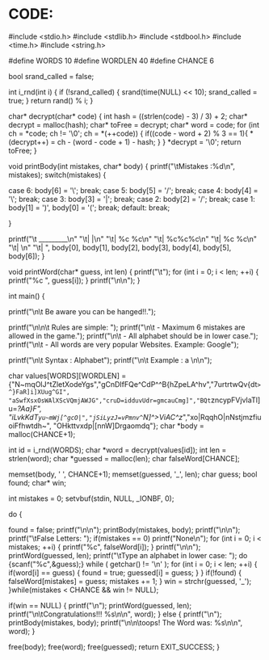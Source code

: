 # CODE:

#include <stdio.h>
#include <stdlib.h>
#include <stdbool.h>
#include <time.h>
#include <string.h>
 
#define WORDS 10
#define WORDLEN 40
#define CHANCE 6
 
bool srand_called = false;
 
int i_rnd(int i) {
    if (!srand_called) {
        srand(time(NULL) << 10);
        srand_called = true;
    }
    return rand() % i;
}
 
char* decrypt(char* code) {
int hash = ((strlen(code) - 3) / 3) + 2;
char* decrypt = malloc(hash);
char* toFree = decrypt;
char* word = code;
for (int ch = *code; ch != '\0'; ch = *(++code))
{
if((code - word + 2) % 3  == 1){
*(decrypt++) = ch - (word - code + 1) - hash;
}
}
*decrypt = '\0';
return toFree;
}
 
void printBody(int mistakes, char* body) {
printf("\tMistakes :%d\n", mistakes);
switch(mistakes) {
 
case 6: body[6] = '\\'; break;
case 5: body[5] = '/'; break;
case 4: body[4] = '\\'; break;
case 3: body[3] = '|'; break;
case 2: body[2] = '/'; break;
case 1: body[1] = ')', body[0] = '('; break;
default: break;
 
}
 
printf("\t _________\n"
       "\t|         |\n"
       "\t|        %c %c\n"
       "\t|        %c%c%c\n"
       "\t|        %c %c\n"
       "\t|             \n"
       "\t|             ", body[0], body[1], body[2],
       body[3], body[4], body[5], body[6]);
}
 
void printWord(char* guess, int len) {
printf("\t");
for (int i = 0; i < len; ++i)
{
printf("%c ", guess[i]);
}
printf("\n\n");
}
 
int main() {
 
printf("\n\t Be aware you can be hanged!!.");
 
printf("\n\n\t Rules are simple: ");
printf("\n\t - Maximum 6 mistakes are allowed in the game.");
printf("\n\t - All alphabet should be in lower case.");
printf("\n\t - All words are very popular Websites. Example: Google");
 
printf("\n\t Syntax : Alphabet");
printf("\n\t Example : a \n\n");
 
char values[WORDS][WORDLEN] = {"N~mqOlJ^tZletXodeYgs","gCnDIfFQe^CdP^^B{hZpeLA^hv","7urtrtwQv{dt`>^}FaR]i]XUug^GI",
"aSwfXsxOsWAlXScVQmjAWJG","cruD=idduvUdr=gmcauCmg]","BQt`zncypFVjvIaTl]u=_?Aa}F",
"iLvkKdT`yu~mWj[^gcO|","jSiLyzJ=vPmnv^`N]^>ViAC^z_","xo|RqqhO|nNstjmzfiuoiFfhwtdh~",
"OHkttvxdp|[nnW]Drgaomdq"};
char *body = malloc(CHANCE+1);
 
int id = i_rnd(WORDS);
char *word = decrypt(values[id]);
int len = strlen(word);
char *guessed = malloc(len);
char falseWord[CHANCE];
 
memset(body, ' ', CHANCE+1);
memset(guessed, '_', len);
char guess;
bool found;
char* win;
 
int mistakes = 0;
setvbuf(stdin, NULL, _IONBF, 0);
 
do {
 
found = false;
printf("\n\n");
printBody(mistakes, body);
printf("\n\n");
printf("\tFalse Letters: ");
if(mistakes == 0) printf("None\n");
for (int i = 0; i < mistakes; ++i)
{
printf("%c", falseWord[i]);
}
printf("\n\n");
printWord(guessed, len);
printf("\tType an alphabet in lower case: ");
do {scanf("%c",&guess);} while ( getchar() != '\n' );
for (int i = 0; i < len; ++i)
{
if(word[i] == guess) {
found = true;
guessed[i] = guess;
}
}
if(!found) {
falseWord[mistakes] = guess;
mistakes += 1;
}
win = strchr(guessed, '_');
}while(mistakes < CHANCE && win != NULL);
 
if(win == NULL) {
printf("\n");
printWord(guessed, len);
printf("\n\tCongratulations!!! %s\n\n", word);
} else {
printf("\n");
printBody(mistakes, body);
printf("\n\n\toops! The Word was: %s\n\n", word);
}
 
free(body);
free(word);
free(guessed);
return EXIT_SUCCESS;
}
